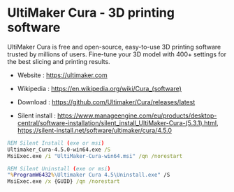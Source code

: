 # UltiMaker Cura - 3D printing software

UltiMaker Cura is free and open-source, easy-to-use 3D printing software trusted by millions of users.
Fine-tune your 3D model with 400+ settings for the best slicing and printing results. 

* Website : https://ultimaker.com
* Wikipedia : https://en.wikipedia.org/wiki/Cura_(software)

* Download : https://github.com/Ultimaker/Cura/releases/latest
* Silent install : https://www.manageengine.com/eu/products/desktop-central/software-installation/silent_install_UltiMaker-Cura-(5.3.1).html,
	https://silent-install.net/software/ultimaker/cura/4.5.0

```bat
REM Silent Install (exe or msi)
Ultimaker_Cura-4.5.0-win64.exe /S
MsiExec.exe /i "UltiMaker-Cura-win64.msi" /qn /norestart

REM Silent Uninstall (exe or msi)
"%ProgramW6432%\Ultimaker Cura 4.5\Uninstall.exe" /S
MsiExec.exe /x {GUID} /qn /norestart
```
